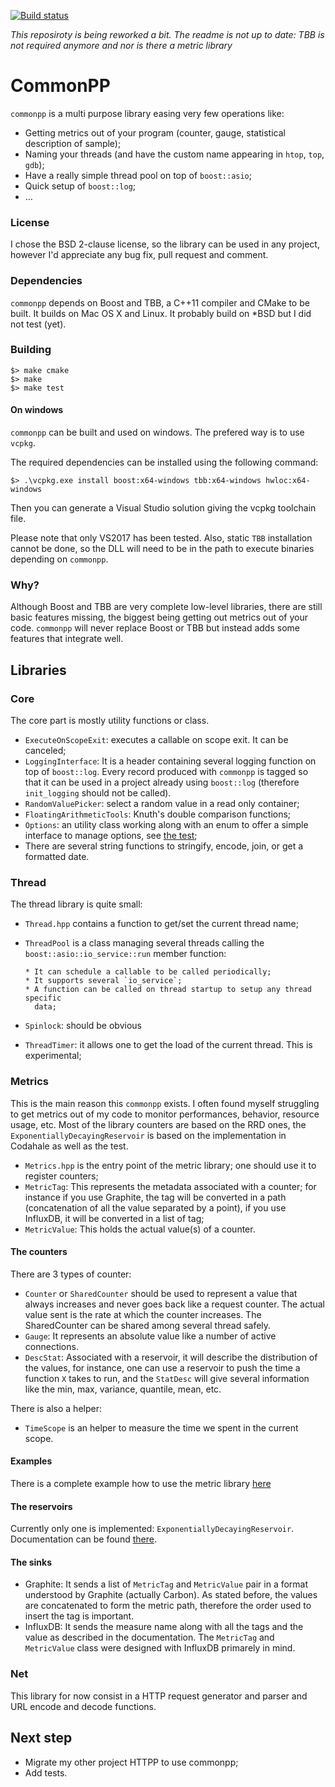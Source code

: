 [![Build status](https://ci.appveyor.com/api/projects/status/uicpe9aefv7ufiqs/branch/master?svg=true)](https://ci.appveyor.com/project/daedric/commonpp/branch/master)

*This reposiroty is being reworked a bit. The readme is not up to date: TBB is
not required anymore and nor is there a metric library*

# CommonPP

`commonpp` is a multi purpose library easing very few operations like:

* Getting metrics out of your program (counter, gauge, statistical description
  of sample);
* Naming your threads (and have the custom name appearing in `htop`, `top`,
  `gdb`);
* Have a really simple thread pool on top of `boost::asio`;
* Quick setup of `boost::log`;
* …

### License

I chose the BSD 2-clause license, so the library can be used in any project,
however I'd appreciate any bug fix, pull request and comment.

### Dependencies

`commonpp` depends on Boost and TBB, a C++11 compiler and CMake to be built.
It builds on Mac OS X and Linux. It probably build on *BSD but I did not test
(yet).

### Building

    $> make cmake
    $> make
    $> make test

#### On windows

`commonpp` can be built and used on windows. The prefered way is to use
`vcpkg`.

The required dependencies can be installed using the following command:

    $> .\vcpkg.exe install boost:x64-windows tbb:x64-windows hwloc:x64-windows

Then you can generate a Visual Studio solution giving the vcpkg toolchain file.

Please note that only VS2017 has been tested. Also, static `TBB` installation
cannot be done, so the DLL will need to be in the path to execute binaries
depending on `commonpp`.

### Why?

Although Boost and TBB are very complete low-level libraries, there are still
basic features missing, the biggest being getting out metrics out of your code.
`commonpp` will never replace Boost or TBB but instead adds some features that
integrate well.

## Libraries

### Core

The core part is mostly utility functions or class.

* `ExecuteOnScopeExit`: executes a callable on scope exit. It can be canceled;
* `LoggingInterface`: It is a header containing several logging function on top
  of `boost::log`. Every record produced with `commonpp` is tagged so that it
  can be used in a project already using `boost::log` (therefore `init_logging`
  should not be called).
* `RandomValuePicker`: select a random value in a read only container;
* `FloatingArithmeticTools`: Knuth's double comparison functions;
* `Options`: an utility class working along with an enum to offer a simple
  interface to manage options, see [the test](tests/core/options.cpp);
* There are several string functions to stringify, encode, join, or get a
  formatted date.

### Thread

The thread library is quite small:

* `Thread.hpp` contains a function to get/set the current thread name;
* `ThreadPool` is a class managing several threads calling the
  `boost::asio::io_service::run` member function:

      * It can schedule a callable to be called periodically;
      * It supports several `io_service`;
      * A function can be called on thread startup to setup any thread specific
        data;

* `Spinlock`: should be obvious
* `ThreadTimer`: it allows one to get the load of the current thread. This is
  experimental;

### Metrics

This is the main reason this `commonpp` exists. I often found myself struggling
to get metrics out of my code to monitor performances, behavior, resource
usage, etc. Most of the library counters are based on the RRD ones, the
`ExponentiallyDecayingReservoir` is based on the implementation in Codahale as
well as the test.

* `Metrics.hpp` is the entry point of the metric library; one should use it to
  register counters;
* `MetricTag`: This represents the metadata associated with a counter; for
  instance if you use Graphite, the tag will be converted in a path
  (concatenation of all the value separated by a point), if you use InfluxDB,
  it will be converted in a list of tag;
* `MetricValue`: This holds the actual value(s) of a counter.

#### The counters

There are 3 types of counter:

* `Counter` or `SharedCounter` should be used to represent a value that always
  increases and never goes back like a request counter. The actual value sent
  is the rate at which the counter increases. The SharedCounter can be shared
  among several thread safely.
* `Gauge`: It represents an absolute value like a number of active connections.
* `DescStat`: Associated with a reservoir, it will describe the distribution of
  the values, for instance, one can use a reservoir to push the time a function
  `X` takes to run, and the `StatDesc` will give several information like the
  min, max, variance, quantile, mean, etc.

There is also a helper:

* `TimeScope` is an helper to measure the time we spent in the current scope.


#### Examples

There is a complete example how to use the metric library
[here](examples/metrics/main.cpp)

#### The reservoirs

Currently only one is implemented: `ExponentiallyDecayingReservoir`.
Documentation can be found
[there](https://github.com/dropwizard/metrics/blob/master/metrics-core/src/main/java/io/dropwizard/metrics/ExponentiallyDecayingReservoir.java).

#### The sinks

* Graphite: It sends a list of `MetricTag` and `MetricValue` pair in a format
  understood by Graphite (actually Carbon). As stated before, the values are
  concatenated to form the metric path, therefore the order used to insert the
  tag is important.
* InfluxDB: It sends the measure name along with all the tags and the value
  as described in the documentation. The `MetricTag` and `MetricValue` class
  were designed with InfluxDB primarely in mind.

### Net

This library for now consist in a HTTP request generator and parser and URL
encode and decode functions.


## Next step

* Migrate my other project HTTPP to use commonpp;
* Add tests.
